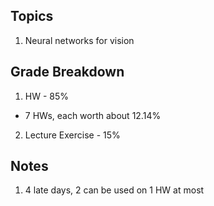 ## Topics
1. Neural networks for vision

## Grade Breakdown
1. HW - 85%
- 7 HWs, each worth about 12.14%
2. Lecture Exercise - 15%

## Notes
1. 4 late days, 2 can be used on 1 HW at most
